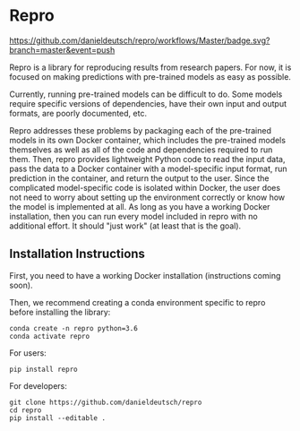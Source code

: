 # Repro
https://github.com/danieldeutsch/repro/workflows/Master/badge.svg?branch=master&event=push

Repro is a library for reproducing results from research papers.
For now, it is focused on making predictions with pre-trained models as easy as possible.

Currently, running pre-trained models can be difficult to do.
Some models require specific versions of dependencies, have their own input and output formats, are poorly documented, etc.

Repro addresses these problems by packaging each of the pre-trained models in its own Docker container, which includes the pre-trained models themselves as well as all of the code and dependencies required to run them.
Then, repro provides lightweight Python code to read the input data, pass the data to a Docker container with a model-specific input format, run prediction in the container, and return the output to the user.
Since the complicated model-specific code is isolated within Docker, the user does not need to worry about setting up the environment correctly or know how the model is implemented at all.
As long as you have a working Docker installation, then you can run every model included in repro with no additional effort. 
It should "just work" (at least that is the goal).

## Installation Instructions
First, you need to have a working Docker installation (instructions coming soon).

Then, we recommend creating a conda environment specific to repro before installing the library:
```shell script
conda create -n repro python=3.6
conda activate repro
```

For users:
```shell script
pip install repro
```

For developers:
```shell script
git clone https://github.com/danieldeutsch/repro
cd repro
pip install --editable .
```                                       